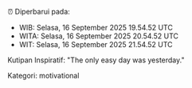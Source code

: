 ⏰ Diperbarui pada:
- WIB: Selasa, 16 September 2025 19.54.52 UTC
- WITA: Selasa, 16 September 2025 20.54.52 UTC
- WIT: Selasa, 16 September 2025 21.54.52 UTC

Kutipan Inspiratif:
"The only easy day was yesterday."


Kategori: motivational

